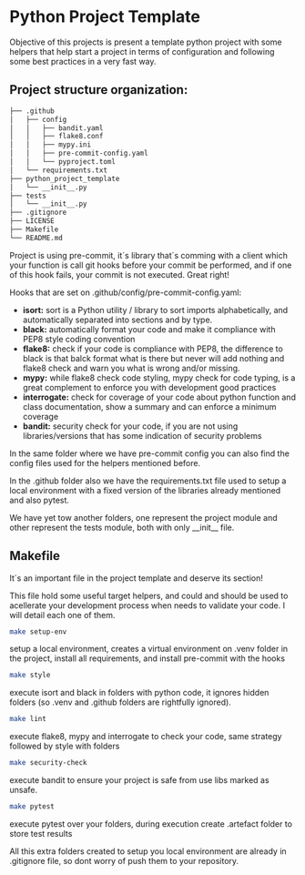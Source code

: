 # Python Project Template

Objective of this projects is present a template python project with some helpers that help start a project in terms of configuration and following some best practices in a very fast way.

## Project structure organization:
```bash
├── .github
│   ├── config
│   │   ├── bandit.yaml
│   │   ├── flake8.conf
│   │   ├── mypy.ini
│   │   ├── pre-commit-config.yaml
│   │   └── pyproject.toml
│   └── requirements.txt
├── python_project_template
│   └── __init__.py
├── tests
│   └── __init__.py
├── .gitignore
├── LICENSE
├── Makefile
└── README.md    
```

Project is using pre-commit, it´s library that´s comming with a client which your function is call git hooks before your commit be performed, and if one of this hook fails, your commit is not executed. Great right!

Hooks that are set on .github/config/pre-commit-config.yaml:
- **isort:** sort is a Python utility / library to sort imports alphabetically, and automatically separated into sections and by type.
- **black:** automatically format your code and make it compliance with PEP8 style coding convention
- **flake8:** check if your code is compliance with PEP8, the difference to black is that balck format what is there but never will add nothing and flake8 check and warn you what is wrong and/or missing.
- **mypy:** while flake8 check code styling, mypy check for code typing, is a great complement to enforce you with development good practices
- **interrogate:** check for coverage of your code about python function and class documentation, show a summary and can enforce a minimum coverage
- **bandit:** security check for your code, if you are not using libraries/versions that has some indication of security problems

In the same folder where we have pre-commit config you can also find the config files used for the helpers mentioned before.

In the .github folder also we have the requirements.txt file used to setup a local environment with a fixed version of the libraries already mentioned and also pytest.

We have yet tow another folders, one represent the project module and other represent the tests module, both with only \_\_init\_\_ file.


## Makefile
It´s an important file in the project template and deserve its section!

This file hold some useful target helpers, and could and should be used to acellerate your development process when needs to validate your code. I will detail each one of them.

```bash
make setup-env
```
setup a local environment, creates a virtual environment on .venv folder in the project, install all requirements, and install pre-commit with the hooks

```bash
make style
```
execute isort and black in folders with python code, it ignores hidden folders (so .venv and .github folders are rightfully ignored).

```bash
make lint
```
execute flake8, mypy and interrogate to check your code, same strategy followed by style with folders

```bash
make security-check
```
execute bandit to ensure your project is safe from use libs marked as unsafe.

```bash
make pytest
```
execute pytest over your folders, during execution create .artefact folder to store test results

All this extra folders created to setup you local environment are already in .gitignore file, so dont worry of push them to your repository.
